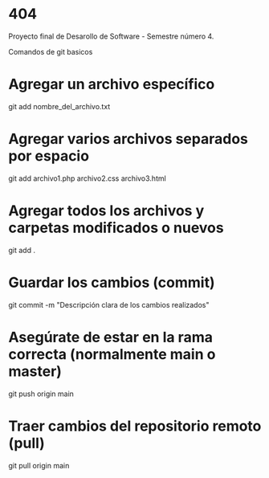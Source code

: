 # 404
Proyecto final de Desarollo de Software - Semestre número 4.

Comandos de git basicos 

# Agregar un archivo específico
git add nombre_del_archivo.txt

# Agregar varios archivos separados por espacio
git add archivo1.php archivo2.css archivo3.html

# Agregar todos los archivos y carpetas modificados o nuevos
git add .

# Guardar los cambios (commit)
git commit -m "Descripción clara de los cambios realizados"

# Asegúrate de estar en la rama correcta (normalmente main o master)
git push origin main

# Traer cambios del repositorio remoto (pull)
git pull origin main

